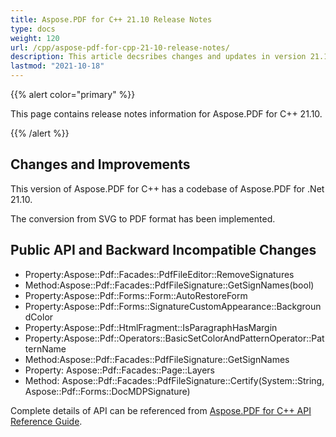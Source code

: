 ```yaml
---
title: Aspose.PDF for C++ 21.10 Release Notes
type: docs
weight: 120
url: /cpp/aspose-pdf-for-cpp-21-10-release-notes/
description: This article decsribes changes and updates in version 21.10 of Aspose.PDF for C++ library
lastmod: "2021-10-18"
---
```


{{% alert color="primary" %}}

This page contains release notes information for Aspose.PDF for C++ 21.10.

{{% /alert %}}

## Changes and Improvements

This version of Aspose.PDF for C++ has a codebase of Aspose.PDF for .Net 21.10.

The conversion from SVG to PDF format has been implemented.

## Public API and Backward Incompatible Changes

* Property:Aspose::Pdf::Facades::PdfFileEditor::RemoveSignatures
* Method:Aspose::Pdf::Facades::PdfFileSignature::GetSignNames(bool)
* Property:Aspose::Pdf::Forms::Form::AutoRestoreForm
* Property:Aspose::Pdf::Forms::SignatureCustomAppearance::BackgroundColor
* Property:Aspose::Pdf::HtmlFragment::IsParagraphHasMargin
* Property:Aspose::Pdf::Operators::BasicSetColorAndPatternOperator::PatternName
* Method:Aspose::Pdf::Facades::PdfFileSignature::GetSignNames
* Property: Aspose::Pdf::Facades::Page::Layers
* Method: Aspose::Pdf::Facades::PdfFileSignature::Certify(System::String, Aspose::Pdf::Forms::DocMDPSignature)

Complete details of API can be referenced from [Aspose.PDF for C++ API Reference Guide](https://reference.aspose.com/pdf/cpp).
